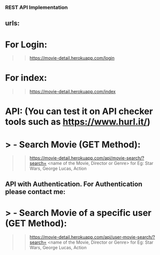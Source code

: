 ### REST API Implementation ### 

## urls:
# For Login:
>> https://movie-detail.herokuapp.com/login

# For index:
>> https://movie-detail.herokuapp.com/index

# API: (You can test it on API checker tools such as https://www.hurl.it/)
# > - Search Movie (GET Method):
>> https://movie-detail.herokuapp.com/api/movie-search/?search= <name of the Movie, Director or Genre>
for Eg: Star Wars, George Lucas, Action

## API with Authentication. For Authentication please contact me:

# > - Search Movie of a specific user (GET Method):
>> https://movie-detail.herokuapp.com/api/user-movie-search/?search= <name of the Movie, Director or Genre>
for Eg: Star Wars, George Lucas, Action
